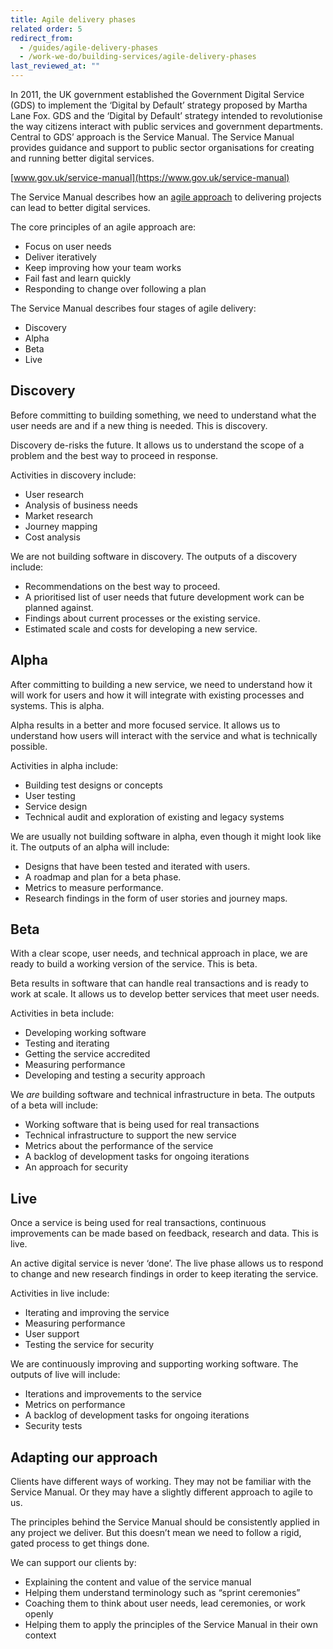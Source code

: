 ```yaml
---
title: Agile delivery phases
related order: 5
redirect_from:
  - /guides/agile-delivery-phases
  - /work-we-do/building-services/agile-delivery-phases
last_reviewed_at: ""
---
```

In 2011, the UK government established the Government Digital Service (GDS) to
implement the ‘Digital by Default’ strategy proposed by Martha Lane Fox. GDS and
the ‘Digital by Default’ strategy intended to revolutionise the way citizens
interact with public services and government departments. Central to GDS’
approach is the Service Manual. The Service Manual provides guidance and support
to public sector organisations for creating and running better digital services.

[www.gov.uk/service-manual](https://www.gov.uk/service-manual)

The Service Manual describes how an
[agile approach](https://agilemanifesto.org/) to delivering projects can lead to
better digital services.

The core principles of an agile approach are:

* Focus on user needs
* Deliver iteratively
* Keep improving how your team works
* Fail fast and learn quickly
* Responding to change over following a plan

The Service Manual describes four stages of agile delivery:

* Discovery
* Alpha
* Beta
* Live

## Discovery

Before committing to building something, we need to understand what the user
needs are and if a new thing is needed. This is discovery.

Discovery de-risks the future. It allows us to understand the scope of a problem
and the best way to proceed in response.

Activities in discovery include:

* User research
* Analysis of business needs
* Market research
* Journey mapping
* Cost analysis

We are not building software in discovery. The outputs of a discovery
include:

* Recommendations on the best way to proceed.
* A prioritised list of user needs that future development work can be planned
  against.
* Findings about current processes or the existing service.
* Estimated scale and costs for developing a new service.

## Alpha

After committing to building a new service, we need to understand how it will
work for users and how it will integrate with existing processes and systems.
This is alpha.

Alpha results in a better and more focused service. It allows us to understand
how users will interact with the service and what is technically possible.

Activities in alpha include:

* Building test designs or concepts
* User testing
* Service design
* Technical audit and exploration of existing and legacy systems

We are usually not building software in alpha, even though it might look like
it. The outputs of an alpha will include:

* Designs that have been tested and iterated with users.
* A roadmap and plan for a beta phase.
* Metrics to measure performance.
* Research findings in the form of user stories and journey maps.

## Beta

With a clear scope, user needs, and technical approach in place, we are ready to
build a working version of the service. This is beta.

Beta results in software that can handle real transactions and is ready to work
at scale. It allows us to develop better services that meet user needs.

Activities in beta include:

* Developing working software
* Testing and iterating
* Getting the service accredited
* Measuring performance
* Developing and testing a security approach

We *are* building software and technical infrastructure in beta. The outputs
of a beta will include:

* Working software that is being used for real transactions
* Technical infrastructure to support the new service
* Metrics about the performance of the service
* A backlog of development tasks for ongoing iterations
* An approach for security

## Live

Once a service is being used for real transactions, continuous improvements can
be made based on feedback, research and data. This is live.

An active digital service is never ‘done’. The live phase allows us to respond
to change and new research findings in order to keep iterating the service.

Activities in live include:

* Iterating and improving the service
* Measuring performance
* User support
* Testing the service for security

We are continuously improving and supporting working software. The outputs
of live will include:

* Iterations and improvements to the service
* Metrics on performance
* A backlog of development tasks for ongoing iterations
* Security tests

## Adapting our approach

Clients have different ways of working. They may not be familiar with the
Service Manual. Or they may have a slightly different approach to agile to us.

The principles behind the Service Manual should be consistently applied in any
project we deliver. But this doesn’t mean we need to follow a rigid, gated
process to get things done.

We can support our clients by:

* Explaining the content and value of the service manual
* Helping them understand terminology such as “sprint ceremonies”
* Coaching them to think about user needs, lead ceremonies, or work openly
* Helping them to apply the principles of the Service Manual in their own
  context